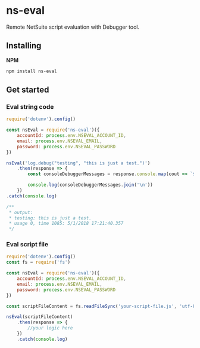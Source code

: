 # ns-eval
Remote NetSuite script evaluation with Debugger tool.

## Installing
__NPM__

```sh
npm install ns-eval
```

## Get started
### Eval string code

```javascript
require('dotenv').config()

const nsEval = require('ns-eval')({
    accountId: process.env.NSEVAL_ACCOUNT_ID,
    email: process.env.NSEVAL_EMAIL,
    password: process.env.NSEVAL_PASSWORD
})

nsEval('log.debug("testing", "this is just a test.")')
    .then(response => {
        const consoleDebuggerMessages = response.console.map(cout => `${cout.subject}: ${cout.details || cout.timestamp}`)

        console.log(consoleDebuggerMessages.join('\n'))
    })
.catch(console.log)

/**
 * output:
 * testing: this is just a test.
 * usage 0, time 1085: 5/1/2018 17:21:40.357
 */
```

### Eval script file

```javascript
require('dotenv').config()
const fs = require('fs')

const nsEval = require('ns-eval')({
    accountId: process.env.NSEVAL_ACCOUNT_ID,
    email: process.env.NSEVAL_EMAIL,
    password: process.env.NSEVAL_PASSWORD
})

const scriptFileContent = fs.readFileSync('your-script-file.js', 'utf-8')

nsEval(scriptFileContent)
    .then(response => {
        //your logic here
    })
    .catch(console.log)
```
